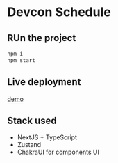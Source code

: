 # Devcon Schedule

## RUn the project

```bash
npm i
npm start
```

## Live deployment

[demo](https://devcon-challenge.vercel.app/)

## Stack used

- NextJS + TypeScript
- Zustand
- ChakraUI for components UI
